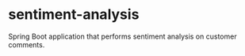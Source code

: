 # sentiment-analysis
Spring Boot application that performs sentiment analysis on customer comments.

